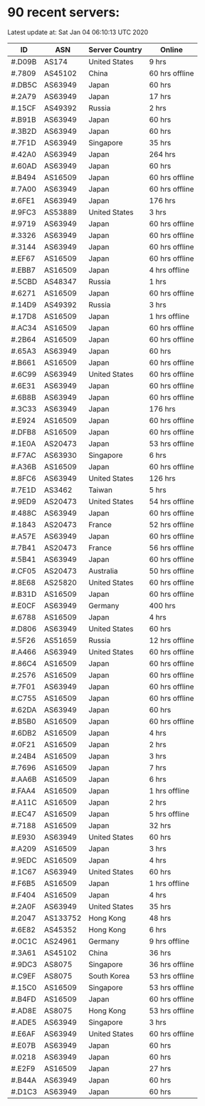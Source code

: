 # 90 recent servers:

Latest update at: Sat Jan 04 06:10:13 UTC 2020

| ID | ASN | Server Country | Online |
| -- | --- | -------------- | ------ |
| #.D09B | AS174 | United States | 9 hrs |
| #.7809 | AS45102 | China | 60 hrs offline |
| #.DB5C | AS63949 | Japan | 60 hrs |
| #.2A79 | AS63949 | Japan | 17 hrs |
| #.15CF | AS49392 | Russia | 2 hrs |
| #.B91B | AS63949 | Japan | 60 hrs |
| #.3B2D | AS63949 | Japan | 60 hrs |
| #.7F1D | AS63949 | Singapore | 35 hrs |
| #.42A0 | AS63949 | Japan | 264 hrs |
| #.60AD | AS63949 | Japan | 60 hrs |
| #.B494 | AS16509 | Japan | 60 hrs offline |
| #.7A00 | AS63949 | Japan | 60 hrs offline |
| #.6FE1 | AS63949 | Japan | 176 hrs |
| #.9FC3 | AS53889 | United States | 3 hrs |
| #.9719 | AS63949 | Japan | 60 hrs offline |
| #.3326 | AS63949 | Japan | 60 hrs offline |
| #.3144 | AS63949 | Japan | 60 hrs offline |
| #.EF67 | AS16509 | Japan | 60 hrs offline |
| #.EBB7 | AS16509 | Japan | 4 hrs offline |
| #.5CBD | AS48347 | Russia | 1 hrs |
| #.6271 | AS16509 | Japan | 60 hrs offline |
| #.14D9 | AS49392 | Russia | 3 hrs |
| #.17D8 | AS16509 | Japan | 1 hrs offline |
| #.AC34 | AS16509 | Japan | 60 hrs offline |
| #.2B64 | AS16509 | Japan | 60 hrs offline |
| #.65A3 | AS63949 | Japan | 60 hrs |
| #.B661 | AS16509 | Japan | 60 hrs offline |
| #.6C99 | AS63949 | United States | 60 hrs offline |
| #.6E31 | AS63949 | Japan | 60 hrs offline |
| #.6B8B | AS63949 | Japan | 60 hrs offline |
| #.3C33 | AS63949 | Japan | 176 hrs |
| #.E924 | AS16509 | Japan | 60 hrs offline |
| #.DFB8 | AS16509 | Japan | 60 hrs offline |
| #.1E0A | AS20473 | Japan | 53 hrs offline |
| #.F7AC | AS63930 | Singapore | 6 hrs |
| #.A36B | AS16509 | Japan | 60 hrs offline |
| #.8FC6 | AS63949 | United States | 126 hrs |
| #.7E1D | AS3462 | Taiwan | 5 hrs |
| #.9ED9 | AS20473 | United States | 54 hrs offline |
| #.488C | AS63949 | Japan | 60 hrs offline |
| #.1843 | AS20473 | France | 52 hrs offline |
| #.A57E | AS63949 | Japan | 60 hrs offline |
| #.7B41 | AS20473 | France | 56 hrs offline |
| #.5B41 | AS63949 | Japan | 60 hrs offline |
| #.CF05 | AS20473 | Australia | 50 hrs offline |
| #.8E68 | AS25820 | United States | 60 hrs offline |
| #.B31D | AS16509 | Japan | 60 hrs offline |
| #.E0CF | AS63949 | Germany | 400 hrs |
| #.6788 | AS16509 | Japan | 4 hrs |
| #.D806 | AS63949 | United States | 60 hrs |
| #.5F26 | AS51659 | Russia | 12 hrs offline |
| #.A466 | AS63949 | United States | 60 hrs offline |
| #.86C4 | AS16509 | Japan | 60 hrs offline |
| #.2576 | AS16509 | Japan | 60 hrs offline |
| #.7F01 | AS63949 | Japan | 60 hrs offline |
| #.C755 | AS16509 | Japan | 60 hrs offline |
| #.62DA | AS63949 | Japan | 60 hrs |
| #.B5B0 | AS16509 | Japan | 60 hrs offline |
| #.6DB2 | AS16509 | Japan | 4 hrs |
| #.0F21 | AS16509 | Japan | 2 hrs |
| #.24B4 | AS16509 | Japan | 3 hrs |
| #.7696 | AS16509 | Japan | 7 hrs |
| #.AA6B | AS16509 | Japan | 6 hrs |
| #.FAA4 | AS16509 | Japan | 1 hrs offline |
| #.A11C | AS16509 | Japan | 2 hrs |
| #.EC47 | AS16509 | Japan | 5 hrs offline |
| #.7188 | AS16509 | Japan | 32 hrs |
| #.E930 | AS63949 | United States | 60 hrs |
| #.A209 | AS16509 | Japan | 3 hrs |
| #.9EDC | AS16509 | Japan | 4 hrs |
| #.1C67 | AS63949 | United States | 60 hrs |
| #.F6B5 | AS16509 | Japan | 1 hrs offline |
| #.F404 | AS16509 | Japan | 4 hrs |
| #.2A0F | AS63949 | United States | 35 hrs |
| #.2047 | AS133752 | Hong Kong | 48 hrs |
| #.6E82 | AS45352 | Hong Kong | 6 hrs |
| #.0C1C | AS24961 | Germany | 9 hrs offline |
| #.3A61 | AS45102 | China | 36 hrs |
| #.9DC3 | AS8075 | Singapore | 36 hrs offline |
| #.C9EF | AS8075 | South Korea | 53 hrs offline |
| #.15C0 | AS16509 | Singapore | 53 hrs offline |
| #.B4FD | AS16509 | Japan | 60 hrs offline |
| #.AD8E | AS8075 | Hong Kong | 53 hrs offline |
| #.ADE5 | AS63949 | Singapore | 3 hrs |
| #.E6AF | AS63949 | United States | 60 hrs offline |
| #.E07B | AS63949 | Japan | 60 hrs |
| #.0218 | AS63949 | Japan | 60 hrs |
| #.E2F9 | AS16509 | Japan | 27 hrs |
| #.B44A | AS63949 | Japan | 60 hrs |
| #.D1C3 | AS63949 | Japan | 60 hrs |

